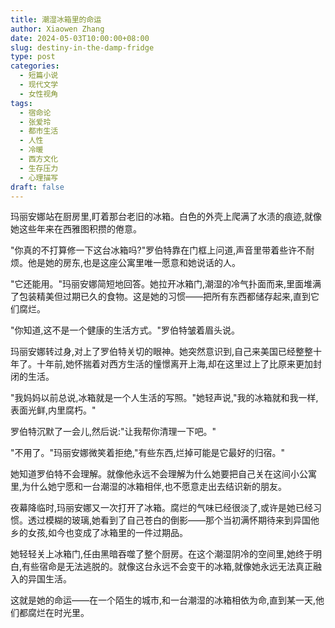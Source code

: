 ```yaml
---
title: 潮湿冰箱里的命运
author: Xiaowen Zhang
date: 2024-05-03T10:00:00+08:00
slug: destiny-in-the-damp-fridge
type: post
categories:
  - 短篇小说
  - 现代文学
  - 女性视角
tags:
  - 宿命论
  - 张爱玲
  - 都市生活
  - 人性
  - 冷暖
  - 西方文化
  - 生存压力
  - 心理描写
draft: false
---
```


玛丽安娜站在厨房里,盯着那台老旧的冰箱。白色的外壳上爬满了水渍的痕迹,就像她这些年来在西雅图积攒的倦意。

"你真的不打算修一下这台冰箱吗?"罗伯特靠在门框上问道,声音里带着些许不耐烦。他是她的房东,也是这座公寓里唯一愿意和她说话的人。

"它还能用。"玛丽安娜简短地回答。她拉开冰箱门,潮湿的冷气扑面而来,里面堆满了包装精美但过期已久的食物。这是她的习惯——把所有东西都储存起来,直到它们腐烂。

"你知道,这不是一个健康的生活方式。"罗伯特皱着眉头说。

玛丽安娜转过身,对上了罗伯特关切的眼神。她突然意识到,自己来美国已经整整十年了。十年前,她怀揣着对西方生活的憧憬离开上海,却在这里过上了比原来更加封闭的生活。

"我妈妈以前总说,冰箱就是一个人生活的写照。"她轻声说,"我的冰箱就和我一样,表面光鲜,内里腐朽。"

罗伯特沉默了一会儿,然后说:"让我帮你清理一下吧。"

"不用了。"玛丽安娜微笑着拒绝,"有些东西,烂掉可能是它最好的归宿。"

她知道罗伯特不会理解。就像他永远不会理解为什么她要把自己关在这间小公寓里,为什么她宁愿和一台潮湿的冰箱相伴,也不愿意走出去结识新的朋友。

夜幕降临时,玛丽安娜又一次打开了冰箱。腐烂的气味已经很淡了,或许是她已经习惯。透过模糊的玻璃,她看到了自己苍白的倒影——那个当初满怀期待来到异国他乡的女孩,如今也变成了冰箱里的一件过期品。

她轻轻关上冰箱门,任由黑暗吞噬了整个厨房。在这个潮湿阴冷的空间里,她终于明白,有些宿命是无法逃脱的。就像这台永远不会变干的冰箱,就像她永远无法真正融入的异国生活。

这就是她的命运——在一个陌生的城市,和一台潮湿的冰箱相依为命,直到某一天,他们都腐烂在时光里。